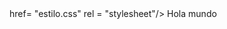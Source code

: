 <html>
  <head>
    <link> href= "estilo.css" rel = "stylesheet"/>
  <head/> 
    <body>
      Hola mundo
    </body>
 <html/>
    
